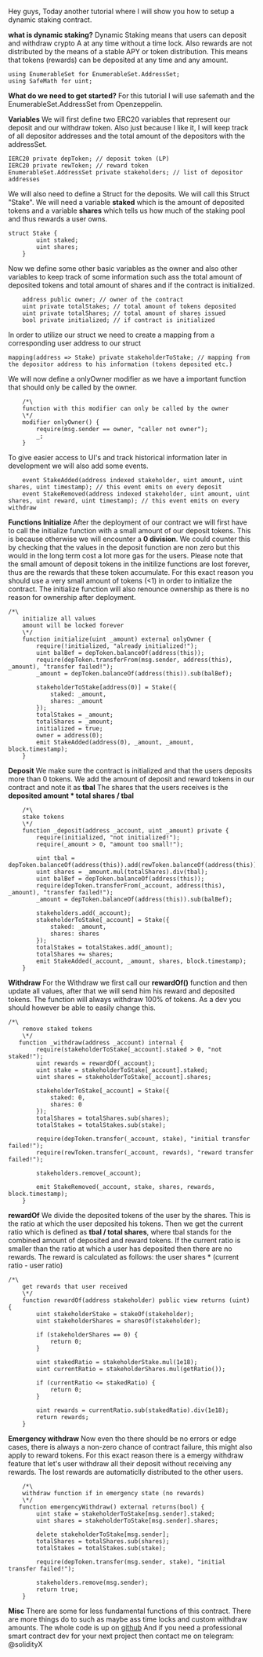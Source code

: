 Hey guys,
Today another tutorial where I will show you how to setup a dynamic staking contract.

**what is dynamic staking?**
Dynamic Staking means that users can deposit and withdraw crypto A at any time without a time lock. Also rewards are not distributed by the means of a stable APY or token distribution. This means that tokens (rewards) can be deposited at any time and any amount.
```
using EnumerableSet for EnumerableSet.AddressSet;
using SafeMath for uint;

```

**What do we need to get started?**
For this tutorial I will use safemath and the EnumerableSet.AddressSet from Openzeppelin. 

**Variables**
We will first define two ERC20 variables that represent our deposit and our withdraw token. Also just because I like it, I will keep track of all depositor addresses and the total amount of the depositors with the addressSet.
```
IERC20 private depToken; // deposit token (LP)
IERC20 private rewToken; // reward token
EnumerableSet.AddressSet private stakeholders; // list of depositor addresses
```

We will also need to define a Struct for the deposits. We will call this Struct "Stake". We will need a variable **staked** which is the amount of deposited tokens and a variable **shares** which tells us how much of the staking pool and thus rewards a user owns.
```
struct Stake {
        uint staked;
        uint shares;
    }
```
Now we define some other basic variables as the owner and also other variables to keep track of some information such ass the total amount of deposited tokens and total amount of shares and if the contract is initialized.
```
    address public owner; // owner of the contract
    uint private totalStakes; // total amount of tokens deposited
    uint private totalShares; // total amount of shares issued
    bool private initialized; // if contract is initialized
```
In order to utilize our struct we need to create a mapping from a corresponding user address to our struct
```
mapping(address => Stake) private stakeholderToStake; // mapping from the depositor address to his information (tokens deposited etc.)
```
We will now define a onlyOwner modifier as we have a important function that should only be called by the owner.
```
    /*\
    function with this modifier can only be called by the owner
    \*/
    modifier onlyOwner() {
        require(msg.sender == owner, "caller not owner");
        _;
    }
```
To give easier access to UI's and track historical information later in development we will also add some events.
```
    event StakeAdded(address indexed stakeholder, uint amount, uint shares, uint timestamp); // this event emits on every deposit
    event StakeRemoved(address indexed stakeholder, uint amount, uint shares, uint reward, uint timestamp); // this event emits on every withdraw
```

**Functions**
**Initialize**
After the deployment of our contract we will first have to call the initialize function with a small amount of our deposit tokens. This is because otherwise we will encounter a **0 division**. We could counter this by checking that the values in the deposit function are non zero but this would in the long term cost a lot more gas for the users. Please note that the small amount of deposit tokens in the initilize functions are lost forever, thus are the rewards that these token accumulate. For this exact reason you should use a very small amount of tokens (<1) in order to initialize the contract.
The initialize function will also renounce ownership as there is no reason for ownership after deployment.
```
/*\
    initialize all values
    amount will be locked forever
    \*/
    function initialize(uint _amount) external onlyOwner {
        require(!initialized, "already initialized!");
        uint balBef = depToken.balanceOf(address(this));
        require(depToken.transferFrom(msg.sender, address(this), _amount), "transfer failed!");
        _amount = depToken.balanceOf(address(this)).sub(balBef);

        stakeholderToStake[address(0)] = Stake({
            staked: _amount,
            shares: _amount
        });
        totalStakes = _amount;
        totalShares = _amount;
        initialized = true;
        owner = address(0);
        emit StakeAdded(address(0), _amount, _amount, block.timestamp);
    }
```

**Deposit**
We make sure the contract is initialized and that the users deposits more than 0 tokens.
We add the amount of deposit and reward tokens in our contract and note it as **tbal**
The shares that the users receives is the **deposited amount * total shares / tbal**
```
    /*\
    stake tokens
    \*/
    function _deposit(address _account, uint _amount) private {
        require(initialized, "not initialized!");
        require(_amount > 0, "amount too small!");

        uint tbal = depToken.balanceOf(address(this)).add(rewToken.balanceOf(address(this)));
        uint shares = _amount.mul(totalShares).div(tbal);
        uint balBef = depToken.balanceOf(address(this));
        require(depToken.transferFrom(_account, address(this), _amount), "transfer failed!");
        _amount = depToken.balanceOf(address(this)).sub(balBef);

        stakeholders.add(_account);
        stakeholderToStake[_account] = Stake({
            staked: _amount,
            shares: shares
        });
        totalStakes = totalStakes.add(_amount);
        totalShares += shares;
        emit StakeAdded(_account, _amount, shares, block.timestamp);
    }
```

**Withdraw**
For the Withdraw we first call our **rewardOf()** function and then update all values, after that we will send him his reward and deposited tokens. The function will always withdraw 100% of tokens. As a dev you should however be able to easily change this.
```
/*\
    remove staked tokens
    \*/
   function _withdraw(address _account) internal {
        require(stakeholderToStake[_account].staked > 0, "not staked!");
        uint rewards = rewardOf(_account);
        uint stake = stakeholderToStake[_account].staked;
        uint shares = stakeholderToStake[_account].shares;

        stakeholderToStake[_account] = Stake({
            staked: 0,
            shares: 0
        });
        totalShares = totalShares.sub(shares);
        totalStakes = totalStakes.sub(stake);

        require(depToken.transfer(_account, stake), "initial transfer failed!");
        require(rewToken.transfer(_account, rewards), "reward transfer failed!");

        stakeholders.remove(_account);

        emit StakeRemoved(_account, stake, shares, rewards, block.timestamp);
    }

```

**rewardOf**
We divide the deposited tokens of the user by the shares. This is the ratio at which the user deposited his tokens. Then we get the current ratio which is defined as **tbal / total shares**, where tbal stands for the combined amount of deposited and reward tokens. If the current ratio is smaller than the ratio at which a user has deposited then there are no rewards.
The reward is calculated as follows: the user shares * (current ratio - user ratio)
```
/*\
    get rewards that user received
    \*/
    function rewardOf(address stakeholder) public view returns (uint) {
        uint stakeholderStake = stakeOf(stakeholder);
        uint stakeholderShares = sharesOf(stakeholder);

        if (stakeholderShares == 0) {
            return 0;
        }

        uint stakedRatio = stakeholderStake.mul(1e18);
        uint currentRatio = stakeholderShares.mul(getRatio());
        
        if (currentRatio <= stakedRatio) {
            return 0;
        }
        
        uint rewards = currentRatio.sub(stakedRatio).div(1e18);
        return rewards;
    }
```

**Emergency withdraw** 
Now even tho there should be no errors or edge cases, there is always a non-zero chance of contract failure, this might also apply to reward tokens. For this exact reason there is a emergy withdraw feature that let's user withdraw all their deposit without receiving any rewards. The lost rewards are automaticlly distributed to the other users.
```
    /*\
    withdraw function if in emergency state (no rewards)
    \*/
   function emergencyWithdraw() external returns(bool) {
        uint stake = stakeholderToStake[msg.sender].staked;
        uint shares = stakeholderToStake[msg.sender].shares;

        delete stakeholderToStake[msg.sender];
        totalShares = totalShares.sub(shares);
        totalStakes = totalStakes.sub(stake);

        require(depToken.transfer(msg.sender, stake), "initial transfer failed!");

        stakeholders.remove(msg.sender);
        return true;
    }
```

**Misc**
There are some for less fundamental functions of this contract. There are more things do to such as maybe ass time locks and custom withdraw amounts. The whole code is up on [github](https://github.com/Solidity-X/Dynamic-Staking/tree/main)
And if you need a professional smart contract dev for your next project then contact me on telegram: @solidityX
